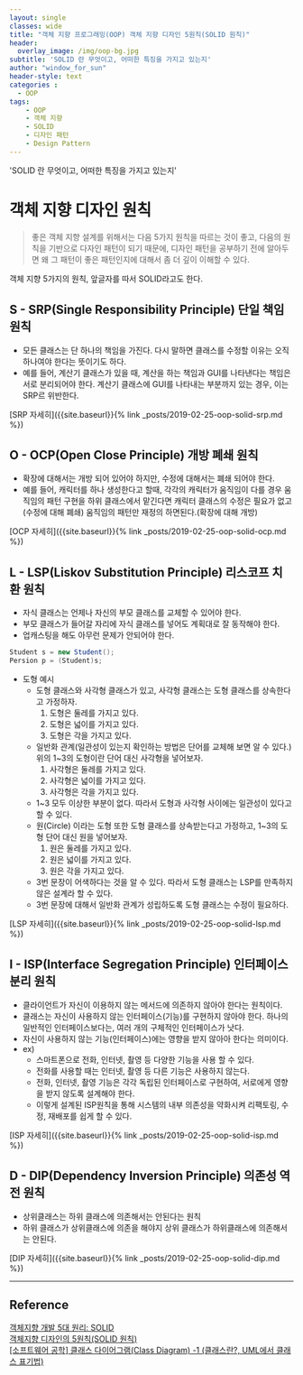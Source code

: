 ```yaml
--- 
layout: single
classes: wide
title: "객체 지향 프로그래밍(OOP) 객체 지향 디자인 5원칙(SOLID 원칙)"
header:
  overlay_image: /img/oop-bg.jpg
subtitle: 'SOLID 란 무엇이고, 어떠한 특징을 가지고 있는지'
author: "window_for_sun"
header-style: text
categories :
  - OOP
tags:
    - OOP
    - 객체 지향
    - SOLID
    - 디자인 패턴
    - Design Pattern
---  
```


'SOLID 란 무엇이고, 어떠한 특징을 가지고 있는지'

# 객체 지향 디자인 원칙
> 좋은 객체 지향 설계를 위해서는 다음 5가지 원칙을 따르는 것이 좋고, 다음의 원칙을 기반으로 다자인 패턴이 되기 때문에, 디자인 패턴을 공부하기 전에 알아두면 왜 그 패턴이 좋은 패턴인지에 대해서 좀 더 깊이 이해할 수 있다.  

객체 지향 5가지의 원칙, 앞글자를 따서 SOLID라고도 한다.

## S - SRP(Single Responsibility Principle) 단일 책임 원칙
- 모든 클래스는 단 하나의 책임을 가진다. 다시 말하면 클래스를 수정할 이유는 오직 하나여야 한다는 뜻이기도 하다.
- 예를 들어, 계산기 클래스가 있을 때, 계산을 하는 책임과 GUI를 나타낸다는 책임은 서로 분리되어야 한다. 계산기 클래스에 GUI를 나타내는 부분까지 있는 경우, 이는 SRP르 위반한다.

[SRP 자세히]({{site.baseurl}}{% link _posts/2019-02-25-oop-solid-srp.md %})  

## O - OCP(Open Close Principle) 개방 폐쇄 원칙
- 확장에 대해서는 개방 되어 있어야 하지만, 수정에 대해서는 폐쇄 되어야 한다.
- 예를 들어, 캐릭터를 하나 생성한다고 할때, 각각의 캐릭터가 움직임이 다를 경우 움직임의 패턴 구현을 하위 클래스에서 맡긴다면 캐릭터 클래스의 수정은 필요가 없고(수정에 대해 폐쇄) 움직임의 패턴만 재정의 하면된다.(확장에 대해 개방)

[OCP 자세히]({{site.baseurl}}{% link _posts/2019-02-25-oop-solid-ocp.md %})  

## L - LSP(Liskov Substitution Principle) 리스코프 치환 원칙
- 자식 클래스는 언제나 자신의 부모 클래스를 교체할 수 있어야 한다.
- 부모 클래스가 들어갈 자리에 자식 클래스를 넣어도 계획대로 잘 동작해야 한다.
- 업캐스팅을 해도 아무런 문제가 안되어야 한다.

```java
Student s = new Student();
Persion p = (Student)s;
```  

- 도형 예시
	- 도형 클래스와 사각형 클래스가 있고, 사각형 클래스는 도형 클래스를 상속한다고 가정하자.
		1. 도형은 둘레를 가지고 있다.
		1. 도형은 넓이를 가지고 있다.
		1. 도형은 각을 가지고 있다.
	- 일반화 관계(일관성이 있는지 확인하는 방법은 단어를 교체해 보면 알 수 있다.) 위의 1~3의 도형이란 단어 대신 사각형을 넣어보자.
		1. 사각형은 둘레를 가지고 있다.
		1. 사각형은 넓이를 가지고 있다.
		1. 사각형은 각을 가지고 있다.
	- 1~3 모두 이상한 부분이 없다. 따라서 도형과 사각형 사이에는 일관성이 있다고 할 수 있다.
	- 원(Circle) 이라는 도형 또한 도형 클래스를 상속받는다고 가정하고, 1~3의 도형 단어 대신 원을 넣어보자.
		1. 원은 둘레를 가지고 있다.
		1. 원은 넓이를 가지고 있다.
		1. 원은 각을 가지고 있다.
	- 3번 문장이 어색하다는 것을 알 수 있다. 따라서 도형 클래스는 LSP를 만족하지 않은 설계라 할 수 있다.
	- 3번 문장에 대해서 일반화 관계가 성립하도록 도형 클래스는 수정이 필요하다.

[LSP 자세히]({{site.baseurl}}{% link _posts/2019-02-25-oop-solid-lsp.md %})  

## I - ISP(Interface Segregation Principle) 인터페이스 분리 원칙
- 클라이언트가 자신이 이용하지 않는 메서드에 의존하지 않아야 한다는 원칙이다.
- 클래스는 자신이 사용하지 않는 인터페이스(기능)를 구현하지 않아야 한다. 하나의 일반적인 인터페이스보다는, 여러 개의 구체적인 인터페이스가 낫다.
- 자신이 사용하지 않는 기능(인터페이스)에는 영향을 받지 않아아 한다는 의미이다.
- ex)
	- 스마트폰으로 전화, 인터넷, 촬영 등 다양한 기능을 사용 할 수 있다.
	- 전화를 사용할 때는 인터넷, 촬영 등 다른 기능은 사용하지 않는다.
	- 전화, 인터넷, 촬영 기능은 각각 독립된 인터페이스로 구현하여, 서로에게 영향을 받지 않도록 설계해야 한다.
	- 이렇게 설계된 ISP원칙을 통해 시스템의 내부 의존성을 약화시켜 리팩토링, 수정, 재배포를 쉽게 할 수 있다.
	
[ISP 자세히]({{site.baseurl}}{% link _posts/2019-02-25-oop-solid-isp.md %})  

## D - DIP(Dependency Inversion Principle) 의존성 역전 원칙
- 상위클래스는 하위 클래스에 의존해서는 안된다는 원칙
- 하위 클래스가 상위클래스에 의존을 해야지 상위 클래스가 하위클래스에 의존해서는 안된다.

[DIP 자세히]({{site.baseurl}}{% link _posts/2019-02-25-oop-solid-dip.md %})  

---
## Reference
[객체지향 개발 5대 원리: SOLID](http://www.nextree.co.kr/p6960/)  
[객체지향 디자인의 5원칙(SOLID 원칙)](https://wkdtjsgur100.github.io/solid-principle/)  
[[소프트웨어 공학] 클래스 다이어그램(Class Diagram) -1 (클래스란?, UML에서 클래스 표기법)](https://m.blog.naver.com/PostView.nhn?blogId=ljh0326s&logNo=221001979745&proxyReferer=https%3A%2F%2Fwww.google.com%2F)  
